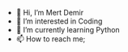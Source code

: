 - 👋 Hi, I’m Mert Demir
- 👀 I’m interested in Coding
- 🌱 I’m currently learning Python
- 📫 How to reach me;

<!---
MertDemir12/MertDemir12 is a ✨ special ✨ repository because its `README.md` (this file) appears on your GitHub profile.
You can click the Preview link to take a look at your changes.
--->
